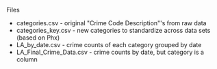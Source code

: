 Files

* categories.csv - original "Crime Code Description"'s from raw data  
* categories_key.csv - new categories to standardize across data sets (based on Phx)  
* LA_by_date.csv - crime counts of each category grouped by date  
* LA_Final_Crime_Data.csv - crime counts by date, but category is a column
